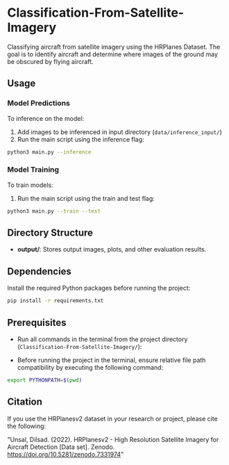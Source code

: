 # Classification-From-Satellite-Imagery

Classifying aircraft from satellite imagery using the HRPlanes Dataset. The goal is to identify aircraft and determine where images of the ground may be obscured by flying aircraft.


## Usage

### Model Predictions

To inference on the model:

1. Add images to be inferenced in input directory (`data/inference_input/`)
1. Run the main script using the inference flag:

```bash
python3 main.py --inference
```

### Model Training

To train models:

1. Run the main script using the train and test flag:

```bash
python3 main.py --train --test
```

## Directory Structure
- **output/**: Stores output images, plots, and other evaluation results.

## Dependencies
Install the required Python packages before running the project:

```bash
pip install -r requirements.txt
```

## Prerequisites

* Run all commands in the terminal from the project directory (`Classification-From-Satellite-Imagery/`):

* Before running the project in the terminal, ensure relative file path compatibility by executing the following command:

```bash
export PYTHONPATH=$(pwd)
```

## Citation
If you use the HRPlanesv2 dataset in your research or project, please cite the following:

"Unsal, Dilsad. (2022). HRPlanesv2 - High Resolution Satellite Imagery for Aircraft Detection [Data set]. Zenodo. https://doi.org/10.5281/zenodo.7331974"